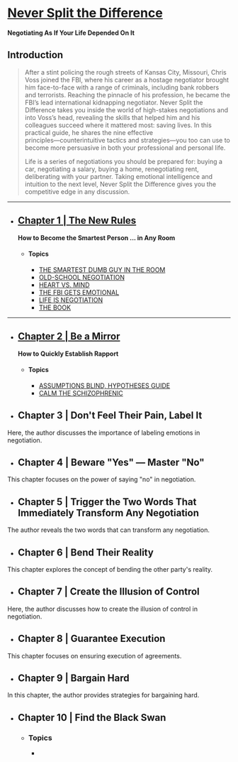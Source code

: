 # [Never Split the Difference](/Never%20Split%20the%20Difference/Never%20Split%20the%20Difference.pdf)

**Negotiating As If Your Life Depended On It**

## Introduction

> After a stint policing the rough streets of Kansas City, Missouri, Chris Voss joined the FBI, where his career as a hostage negotiator brought him face-to-face with a range of criminals, including bank robbers and terrorists. Reaching the pinnacle of his profession, he became the FBI’s lead international kidnapping negotiator. Never Split the Difference takes you inside the world of high-stakes negotiations and into Voss’s head, revealing the skills that helped him and his colleagues succeed where it mattered most: saving lives. In this practical guide, he shares the nine effective principles―counterintuitive tactics and strategies―you too can use to become more persuasive in both your professional and personal life.
>
> Life is a series of negotiations you should be prepared for: buying a car, negotiating a salary, buying a home, renegotiating rent, deliberating with your partner. Taking emotional intelligence and intuition to the next level, Never Split the Difference gives you the competitive edge in any discussion.

---

- ## [Chapter 1 | The New Rules](/Never%20Split%20the%20Difference/Chapter%201.md#new-rules)

  **How to Become the Smartest Person ... in Any Room**

  - #### Topics
    - [THE SMARTEST DUMB GUY IN THE ROOM](/Never%20Split%20the%20Difference/Chapter%201.md#the-smartest-dumb-guy-in-the-room)
    - [OLD-SCHOOL NEGOTIATION](/Never%20Split%20the%20Difference/Chapter%201.md#old-school-negotiation)
    - [HEART VS. MIND](/Never%20Split%20the%20Difference/Chapter%201.md#heart-vs-mind)
    - [THE FBI GETS EMOTIONAL](/Never%20Split%20the%20Difference/Chapter%201.md#the-fbi-gets-emotional)
    - [LIFE IS NEGOTIATION](/Never%20Split%20the%20Difference/Chapter%201.md#life-is-negotiation)
    - [THE BOOK](/Never%20Split%20the%20Difference/Chapter%201.md#the-book)

---

- ## [Chapter 2 | Be a Mirror](/Never%20Split%20the%20Difference/Chapter%202.md#be-a-mirror)

  **How to Quickly Establish Rapport**

  - #### Topics
    - [ASSUMPTIONS BLIND, HYPOTHESES GUIDE](/Never%20Split%20the%20Difference/Chapter%202.md#assumptions-blind-hypotheses-guide)
    - [CALM THE SCHIZOPHRENIC](/Never%20Split%20the%20Difference/Chapter%202.md#calm-the-schizophrenic)

- ## Chapter 3 | Don't Feel Their Pain, Label It

Here, the author discusses the importance of labeling emotions in negotiation.

- ## Chapter 4 | Beware "Yes" — Master "No"

This chapter focuses on the power of saying "no" in negotiation.

- ## Chapter 5 | Trigger the Two Words That Immediately Transform Any Negotiation

The author reveals the two words that can transform any negotiation.

- ## Chapter 6 | Bend Their Reality

This chapter explores the concept of bending the other party's reality.

- ## Chapter 7 | Create the Illusion of Control

Here, the author discusses how to create the illusion of control in negotiation.

- ## Chapter 8 | Guarantee Execution

This chapter focuses on ensuring execution of agreements.

- ## Chapter 9 | Bargain Hard

In this chapter, the author provides strategies for bargaining hard.

- ## Chapter 10 | Find the Black Swan

  - ### Topics
    -
